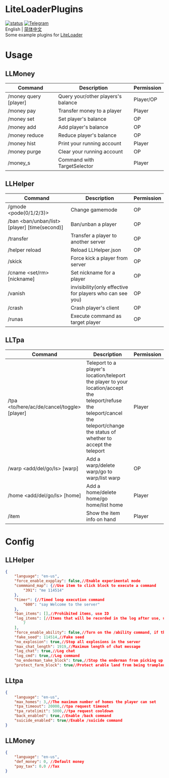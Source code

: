 # LiteLoaderPlugins
<a href="https://github.com/LiteLDev/LiteLoaderPlugins/actions">![status](https://img.shields.io/github/workflow/status/LiteLDev/LiteLoaderPlugins/Build%20LiteLoaderPlugins?style=for-the-badge)</a>
<a href="https://t.me/liteloader">![Telegram](https://img.shields.io/badge/telegram-LiteLoader-%232CA5E0?style=for-the-badge&logo=Telegram)</a>  
English | [简体中文](README_zh-cn.md)  
Some example plugins for [LiteLoader](https://github.com/LiteLDev/BDSLiteLoader)

# Usage
## LLMoney
| Command | Description | Permission |
| --- | --- | --- |
| /money query [player] | Query your/other players's balance | Player/OP |
| /money pay <player> <amount> | Transfer money to a player | Player |
| /money set <player> <amount> | Set player's balance | OP |
| /money add <player> <amount> | Add player's balance | OP |
| /money reduce <player> <amount> | Reduce player's balance | OP |
| /money hist | Print your running account | Player |
| /money purge | Clear your running account | OP |
| /money_s | Command with TargetSelector | Player |
## LLHelper
| Command | Description | Permission |
| --- | --- | --- |
| /gmode <player> <pode(0/1/2/3)> | Change gamemode | OP |
| /ban <ban/unban/list> [player] [time(second)] | Ban/unban a player | OP |
| /transfer <player> <IP> <port> | Transfer a player to another server | OP |
| /helper reload | Reload LLHelper.json | OP |
| /skick <player> | Force kick a player from server | OP |
| /cname <set/rm> <player> [nickname] | Set nickname for a player | OP |
| /vanish | invisibility(only effective for players who can see you) | OP |
| /crash <player> | Crash player's client | OP |
| /runas <player> <command> | Execute command as target player | OP |
## LLTpa
| Command | Description | Permission |
| --- | --- | --- |
| /tpa <to/here/ac/de/cancel/toggle> [player]	| Teleport to a player's location/teleport the player to your location/accept the teleport/refuse the teleport/cancel the teleport/change the status of whether to accept the teleport | Player |
| /warp <add/del/go/ls> [warp] | Add a warp/delete warp/go to warp/list warp | OP |
| /home <add/del/go/ls> [home] | Add a home/delete home/go home/list home | Player |
| /item | Show the item info on hand | Player |

# Config
## LLHelper
```json
{
    "language": "en-us",
    "force_enable_expplay": false,//Enable experimental mode
    "commmand_map": {//Use item to click block to execute a command
        "391": "me 114514"
    },
    "timer": {//Timed loop execution command
        "600": "say Welcome to the server"
    },
    "ban_items": [],//Prohibited items, use ID
    "log_items": [//Items that will be recorded in the log after use, use ID
        7
    ],
    "force_enable_ability": false,//Turn on the /ability command, if the educational version is turned on, the server will be abnormal
    "fake_seed": 114514,//Fake seed
    "no_explosion": true,//Stop all explosions in the server
    "max_chat_length": 1919,//Maximum length of chat message
    "log_chat": true,//Log chat
    "log_cmd": true,//Log command
    "no_enderman_take_block": true,//Stop the enderman from picking up the block
    "protect_farm_block": true//Protect arable land from being trampled on
```
## LLtpa
```json
{
    "language": "en-us",
    "max_homes": 3,//The maximum number of homes the player can set
    "tpa_timeout": 20000,//tpa request timeout
    "tpa_ratelimit": 5000,//tpa request cooldown
    "back_enabled": true,//Enable /back command
    "suicide_enabled": true//Enable /suicide command
}
```
## LLMoney
```json
{
    "language": "en-us",
    "def_money": 0, //Default money
    "pay_tax": 0.0 //Tax
}
```
